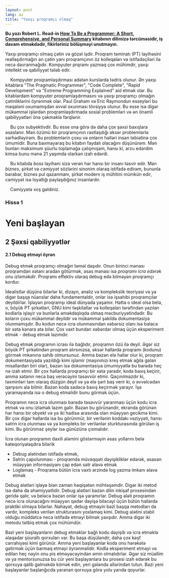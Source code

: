 ```yaml
---
layout: post
lang: az
title: "Yaxşı proqramçı olmaq"
---
```


**Bu yazı Robert L.
Read-in [How To Be a Programmer: A Short, Comprehensive, and Personal Summary](https://www.doc.ic.ac.uk/~susan/475/HowToBeAProgrammer.pdf)
kitabının dilimizə tərcüməsidir, iş davam etməkdədir, fikirləriniz bölüşməyi unutmayın.**

Yaxşı proqramçı olmaq çətin və gözəl işdir. Proqram təminatı (PT) layihəsini reallaşdırmağın ən çətin yanı proqramçının öz
kolleqaları və istifadəçiləri ilə necə davranmağıdır. Kompyuter prqramı yazmaq çox mühimdir, yaxşı intellekt və
qabiliyyət tələb edir.

&nbsp;&nbsp;&nbsp;&nbsp;Kompyuter proqramlaşdırması adətən kurslarda tədris olunur. Ən yaxşı kitablara "The Pragmatic Programmer", "Code Complete", "Rapid
Development" və "Extreme Programming Explained" aid etmək olar. Bu kitablardam kompyuter proqramlaşdırmasını və yaxşı proqramçı olmağın çətinliklərini
öyrənmək olar. Paul Graham və Eric Raymondun esseyləri bu məqaləni oxumamışdan əvvəl oxunması tövsiyyə olunur. Bu esse   isə digər mükəmməl
işlərdən proqramlaşdırmada sosial problemləri və ən önəmli qabiliyyətləri önə çəkməklə fərqlənir.

&nbsp;&nbsp;&nbsp;&nbsp;Bu çox subyektivdir. Bu esse ona görə də daha çox şəxsi baxışlara əsaslanır. Mən özümü bir proqramçının rastlaşdığı
əksər problemlərlə sərhədləyirəm. Bu problemlərin çoxu və onların həlləri insan təbiətinə çox ümumidir. Buna baxmayaraq
bu kitabın faydalı olacağını düşünürəm. Mən bunları maksimum şüurlu toplamağa çalışmışam, hansı ki, arzu edərdim kimsə
bunu mənə 21 yaşımda olarkən izah edərdi.

&nbsp;&nbsp;&nbsp;&nbsp;Bu kitabda *boss* layihəni sizə verən hər hansı bir insanı təsvir edir. Mən *biznes*, *şirkət* və *cəmiyyət* sözlərini sinonim olaraq
istifadə edirəm, bununla bərabər, biznes pul qazanmanı, şirkət modern iş mühitini mümkün edir, cəmiyyət
isə loyallığı paylaşdığınız insanlardır.

&nbsp;&nbsp;&nbsp;&nbsp;Cəmiyyətə xoş gəldiniz.

### **Hissə 1**

# **Yeni başlayan**

## **2 Şəxsi qabiliyyətlər**

#### **2.1 Debug etməyi öyrən**

Debug etmək proqramçı olmağın təməl daşıdır. Onun birinci mənası proqramdan xətanı aradan götürmək, əsas mənası isə
*proqramı icra edərək onu izləməkdir*. Proqramı effektiv olaraq debug edə bilməyən proqramçı kordur.

İdealistlər düşünə bilərlər ki, dizayn, analiz və komplekslik teoriyasi və ya digər başqa nüanslar daha fundamentaldır,
onlar isə işsahibi proqramçılar deyildirlər. İşləyən proqramşı ideal dünyada yaşamır. Hətta o ideal olsa belə, o, böyük PT şirkətləri, GNU kimi təşkilatlar və
kolleqaları tərəfindən yazılan kodlarla işləyir və bunlarla əməkdaşlıqda olmaq məcburiyyətindədir. Bu koların çoxu mükəmməl deyildir və
mükəmməl şəkildə dokumentasiya olunmamışdır. Bu kodun necə icra olunmasından xəbərsiz olanı isə balaca bir xəta kənara
ata bilər. Çox vaxt bundan xəbərdar olmaq üçün eksperiment etmək - debug etmək lazımdır.

Debug etmək programın icrası ilə bağlıdır, proqramın özü ilə deyil. Əgər siz böyük PT şirkətindən proqram
alırsınızsa, əksər hallarda proqramı (kodunu) görmək imkanına sahib olmursunuz. Amma bəzən elə hallar olur ki, proqram
dokumentasiyada yazıldığı kimi işləmir (maşınınızı kreş etmək ağıla gələn misallardan biri olar), bəzən isə
dokumentasiya ümumiyyətlə bu barədə heç nə izah etmir. Bir çox hallarda proqramçı bir xəta yaradır, koda baxış keçirir,
amma xətanın necə baş verəcəyini təsəvvür etmir. Qaçınılmazdır ki, təxminləri tam olaraq düzgün deyil və ya elə şərt baş
verir ki, o əvvəlcədən qarşısını ala bilmir. Bəzən koda sadəcə baxış keçirmək yarayır. İşə yaramayanda isə o debug
etməlidir bunu görmək üçün.

Proqramın necə icra olunması barədə təsəvvür yaranması üçün kodu icra etmək və onu izləmək lazım gəlir. Bəzən bu
görünəndir, ekranda görünən hər hansı bir obyekt və ya iki hadisə arasında olan müəyyən gecikmə kimi. Bir çox digər
hallarda isə bu görünmür, bir verilənin koddakı vəziyyəti, hansı sətrin icra olunması və ya kompleks bir verilənlər
sturkturasında görülən iş kimi. Bu görünməz şeylər isə günüzünə çıxmalıdır.

İcra olunan proqramın daxili aləmini göstərməyin əsas yollarını belə kateqoriyalaşdıra bilərik

- Debug alətindən istifadə etmək,
- Sətrin çapolunması - proqramda müvəqqəti dəyişikliklər edərək, əsasən müəyyən informasiyanı çap edən sətr əlavə etmək
- Loglamaq - Proqrama bütün icra vaxtı ərzində log yazma imkanı əlavə etmək

Debug alətləri işləyə biən zaman həqiqətən möhtəşəmdir. Digər iki metod isə daha da əhəmiyyətlidir. Debug alətləri
bəzən dilin inkişaf prosesindən geridə qalır, və beləcə bəzən onlar işə yaramırlar. Debug aləti proqramın necə icra
olunacağını müəyyən qədər dəyişə biləcəyi üçün bütün hallarda praktiki olmaya bilərlər. Nəhayət, debug etməyin bəzi
başqa metodları da vardır, kompleks verilən strukturasını yoxlamaq kimi. Debug alətini stabil olduğu müddətcə necə
istifadə etməyi bilmək yaxşıdır. Amma digər iki metodu tətbiq etmək çox mühümdür.

Bəzi yeni başlayanların debug etməklər bağlı kodu dəyişib və icra etməklə əlaqədar şüuraltı qorxuları var. Bu başa
düşüləndir, daha çox kəşf cərrahiyəsi kimi görünür. Amma yeni başlayanlar koda onu hərəkətə gətirmək üçün barmaq etməyi
öyrənməlidir. Kodla eksperiment etməyi və edilən heç nəyin onu pis etməyəcəyindən əmin olmalıdırlar. Əgər siz müəllim və ya
mentorsunuzsa bu cür yeni başlayanlara bu prosesi izah edərək bu qorxuya qalib gəlməkdə kömək edin, yeri gələndə
əllərindən tutun. Bəzi yeni başlayanlar başlanğıcda yaranan qorxuya görə yolu yarıda qoyurlar.
